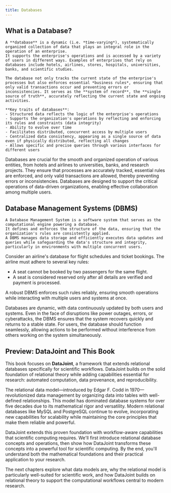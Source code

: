 ```yaml
---
title: Databases
---
```


## What is a Database?

```{card} Database
A **database** is a dynamic (i.e. *time-varying*), systematically organized collection of data that plays an integral role in the operation of an enterprise.
It supports the enterprise's operations and is accessed by a variety of users in different ways. Examples of enterprises that rely on databases include hotels, airlines, stores, hospitals, universities, banks, and scientific studies.

The database not only tracks the current state of the enterprise's processes but also enforces essential *business rules*, ensuring that only valid transactions occur and preventing errors or inconsistencies. It serves as the **system of record**, the **single source of truth**, accurately reflecting the current state and ongoing activities.

**Key traits of databases**:
- Structured data reflects the logic of the enterprise's operations
- Supports the organization's operations by reflecting and enforcing its rules and constraints (data integrity)
- Ability to evolve over time
- Facilitates distributed, concurrent access by multiple users
- Centralized data consistency, appearing as a single source of data even if physically distributed, reflecting all changes
- Allows specific and precise queries through various interfaces for different users
```

Databases are crucial for the smooth and organized operation of various entities, from hotels and airlines to universities, banks, and research projects. They ensure that processes are accurately tracked, essential rules are enforced, and only valid transactions are allowed, thereby preventing errors or inconsistencies. Databases are designed to support the critical operations of data-driven organizations, enabling effective collaboration among multiple users.

## Database Management Systems (DBMS)

```{card} Database Management System
A Database Management System is a software system that serves as the computational engine powering a database.
It defines and enforces the structure of the data, ensuring that the organization's rules are consistently applied.
A DBMS manages data storage and efficiently executes data updates and queries while safeguarding the data's structure and integrity, particularly in environments with multiple concurrent users.
```

Consider an airline's database for flight schedules and ticket bookings. The airline must adhere to several key rules:

* A seat cannot be booked by two passengers for the same flight.
* A seat is considered reserved only after all details are verified and payment is processed.

A robust DBMS enforces such rules reliably, ensuring smooth operations while interacting with multiple users and systems at once.

Databases are dynamic, with data continuously updated by both users and systems. Even in the face of disruptions like power outages, errors, or cyberattacks, the DBMS ensures that the system recovers quickly and returns to a stable state. For users, the database should function seamlessly, allowing actions to be performed without interference from others working on the system simultaneously.

## Preview: DataJoint and This Book

This book focuses on **DataJoint**, a framework that extends relational databases specifically for scientific workflows. DataJoint builds on the solid foundation of relational theory while adding capabilities essential for research: automated computation, data provenance, and reproducibility.

The relational data model—introduced by Edgar F. Codd in 1970—revolutionized data management by organizing data into tables with well-defined relationships. This model has dominated database systems for over five decades due to its mathematical rigor and versatility. Modern relational databases like MySQL and PostgreSQL continue to evolve, incorporating new capabilities for scalability while maintaining the core principles that make them reliable and powerful.

DataJoint extends this proven foundation with workflow-aware capabilities that scientific computing requires. We'll first introduce relational database concepts and operations, then show how DataJoint transforms these concepts into a powerful tool for scientific computing. By the end, you'll understand both the mathematical foundations and their practical application to your research.

The next chapters explore what data models are, why the relational model is particularly well-suited for scientific work, and how DataJoint builds on relational theory to support the computational workflows central to modern research.
